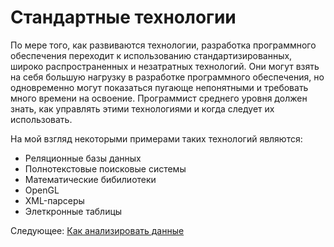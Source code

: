 # Стандартные технологии
 [//]: # (Version:1.0.0)
По мере того, как развиваются технологии, разработка программного обеспечения переходит к использованию стандартизированных, широко распространенных и незатратных технологий. Они могут взять на себя большую нагрузку в разработке программного обеспечения, но одновременно могут показаться пугающе непонятными и требовать много времени на освоение. Программист среднего уровня должен знать, как управлять этими технологиями и когда следует их использовать.

На мой взгляд некоторыми примерами таких технологий являются:

- Реляционные базы данных
- Полнотекстовые поисковые системы
- Математические бибилиотеки
- OpenGL
- XML-парсеры
- Элеткронные таблицы

Следующее: [Как анализировать данные](11-How-to-analyze-data.md)
